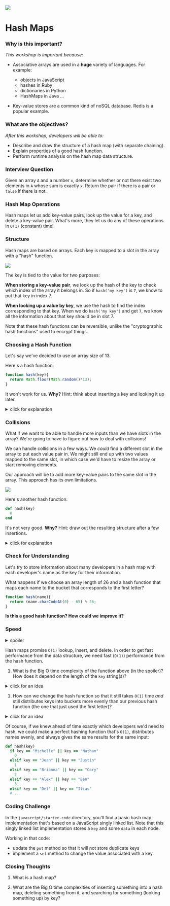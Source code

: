 <!--
Creator: WDI Team (Justin)
Last edited by: Brianna
Location: SF
-->

![](https://ga-dash.s3.amazonaws.com/production/assets/logo-9f88ae6c9c3871690e33280fcf557f33.png)

# Hash Maps

### Why is this important?
<!-- framing the "why" in big-picture/real world examples -->
*This workshop is important because:*

- Associative arrays are used in a **huge** variety of languages. For example:  
   - objects in JavaScript  
   - hashes in Ruby  
   - dictionaries in Python  
   - HashMaps in Java ...

- Key-value stores are a common kind of noSQL database. Redis is a popular example.


### What are the objectives?
<!-- specific/measurable goal for students to achieve -->
*After this workshop, developers will be able to:*

- Describe and draw the structure of a hash map (with separate chaining).
- Explain properties of a good hash function.
- Perform runtime analysis on the hash map data structure.


### Interview Question

Given an array `A` and a number `x`, determine whether or not there exist two elements in `A` whose sum is exactly `x`. Return the pair if there is a pair or `false` if there is not. 

### Hash Map Operations

Hash maps let us add key-value pairs, look up the value for a key, and delete a key-value pair.  What's more, they let us do any of these operations in `O(1)` (constant) time!


### Structure

Hash maps are based on arrays. Each key is mapped to a slot in the array with a "hash" function.

![](https://upload.wikimedia.org/wikipedia/commons/7/7d/Hash_table_3_1_1_0_1_0_0_SP.svg)


The key is tied to the value for two purposes:

**When storing a key-value pair**, we look up the hash of the key to check which index of the array it belongs in.  So if `hash('my key')` is `7`, we know to put that key in index 7.  

**When looking up a value by key**, we use the hash to find the index corresponding to that key.   When we do `hash('my key')` and get `7`, we know all the information about that key should be in slot 7.

Note that these hash functions can be reversible, unlike the "cryptographic hash functions" used to encrypt things.


### Choosing a Hash Function

Let's say we've decided to use an array size of 13.


Here's a hash function:

```js
function hash(key){
  return Math.floor(Math.random()*13);
}
```

It won't work for us.  **Why?**  Hint: think about inserting a key and looking it up later.

<details>
  <summary>click for explanation</summary>
  We need to be able to look up values by their keys, so the function has to send us to the same bucket every time we give it a particular key.
</details>


### Collisions


What if we want to be able to handle more inputs than we have slots in the array?  We're going to have to figure out how to deal with collisions!

We can handle collisions in a few ways.  We _could_ find a different slot in the array to put each value pair in. We might still end up with two values mapped to the same slot, in which case we'd have to resize the array or start removing elements.  

Our approach will be to add more key-value pairs to the same slot in the array.  This approach has its own limitations.

![](https://upload.wikimedia.org/wikipedia/commons/d/d0/Hash_table_5_0_1_1_1_1_1_LL.svg)



Here's another hash function:

```ruby
def hash(key)
  0
end
```

It's not very good.  **Why?** Hint: draw out the resulting structure after a few insertions.

<details>
  <summary>click for explanation</summary>
  This hash function sends all keys to the first bucket. We basically end up with a linked list! 
</details>


### Check for Understanding

Let's try to store information about many developers in a hash map with each  developer's name as the key for their information.

What happens if we choose an array length of 26 and a hash function that maps each name to the bucket that corresponds to the first letter?

```js
function hash(name){
  return (name.charCodeAt(0) - 65) % 26;
}
```

**Is this a good hash function?  How could we improve it?**


### Speed

<details><summary>spoiler</summary>
You might think of improving this hash function by using more than the first letter of the string so that we have fewer collisions.

```js
function hash(key, arrayLength) {
  arrayLength = arrayLength || 13;
  return key
    .split('').map(function (letter){
      return letter.charCodeAt();
    })
    .reduce(function(prev, curr) {
      return prev + curr;
    }) % arrayLength;
};
```
</details>

Hash maps promise `O(1)` lookup, insert, and delete.  In order to get fast performance from the data structure, we need fast (`O(1)`) performance from the hash function.

1. What is the Big O time complexity of the function above (in the spoiler)? How does it depend on the length of the `key` string(s)?

<details><summary>click for an idea</summary>
The `split`, `map`, and `reduce` functions are taking an action on each letter of the key.  If we say `n` is the length of the longest key string, then that means this hash function is at least `O(n)`.  That's not compatible with the `O(1)` insertion, lookup, and delete that a hash map promises.
</details>

1. How can we change the hash function so that it still takes `O(1)` time *and* still distributes keys into buckets more evenly than our previous hash function (the one that just used the first letter)?

<details><summary>click for an idea</summary>
Looking at some [data](http://home.uchicago.edu/~jsfalk/misc/baby_names/), we can see there are pretty skewed percentages for just the first or last letter of a name, so using multiple letters seems like a decent idea. But using a variable number of letters based on the length of the string takes our time above `O(1)`.  A potential middle ground is choosing to use the first 2 or 3 letters.  

On the other hand, we could just say that all our keys will be below a certain number of characters - maybe 32 character is a reasonable limit for a first name. Then our `O(n)` from above is actually capped at `O(32)`, which is the same as `O(1)`. Setting a limit on the variable length turns it into a constant for this big O analysis.

Because of how computers store data in binary format, we can also reduce the time it takes to run `%` by choosing an array length that's a power of 2. However, to avoid collisions, many people recommend using a prime number. Java uses 31. 
</details>

Of course, if we knew ahead of time exactly which developers we'd need to hash, we could make a perfect hashing function that's `O(1)`, distributes names evenly, and always gives the same results for the same input:

```rb
def hash(key)
  if key == "Michelle" || key == "Nathan"
    0
  elsif key == "Jean" || key == "Justin"
    1
  elsif key == "Brianna" || key == "Cory"
    2
  elsif key == "Alex" || key == "Ben" 
    3
  elsif key == "Del" || key == "Ilias"
  #....
```


### Coding Challenge


In the `javascript/starter-code` directory, you'll find a basic hash map implementation that's based on a JavaScript singly linked list.  Note that this singly linked list implementation stores a `key` and some  `data` in each node.

Working in that code:

- update the `put` method so that it will not store duplicate keys
- implement a `set` method to change the value associated with a key

### Closing Thoughts

1. What is a hash map?

1. What are the Big O time complexities of inserting something into a hash map, deleting something from it, and searching for something (looking something up) by key?
